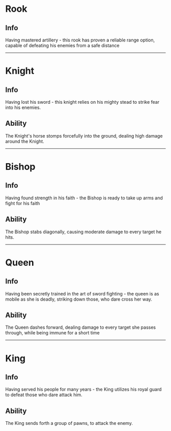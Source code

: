 
# Rook

## Info

Having mastered artillery - this rook has proven a reliable range option, capable of defeating his enemies from a safe distance

---
# Knight

## Info
Having lost his sword - this knight relies on his mighty stead to strike fear into his enemies.

## Ability
The Knight's horse stomps forcefully into the ground, dealing high damage around the Knight.

---
# Bishop

## Info
Having found strength in his faith - the Bishop is ready to take up arms and fight for his faith

## Ability
The Bishop stabs diagonally, causing moderate damage to every target he hits.

---
# Queen

## Info
Having been secretly trained in the art of sword fighting - the queen is as mobile as she is deadly, striking down those, who dare cross her way.

## Ability

The Queen dashes forward, dealing damage to every target she passes through, while being immune for a short time

---
# King

## Info
Having served his people for many years - the King utilizes his royal guard to defeat those who dare attack him.

## Ability
The King sends forth a group of pawns, to attack the enemy.